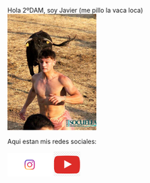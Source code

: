Hola 2ºDAM, soy Javier (me pillo la vaca loca) <br>
<img src="foto2.jpeg" width="200" alt="">

Aqui estan mis redes sociales:<p>
<a title="" href="<https://www.instagram.com/>"><img src="ig.png" width="100" alt="" /></a>
<a title="" href="<https://www.youtube.com/?hl=es&gl=ES>"><img src="youtuber.png" width="60" alt="" /></a>
<a title="" href="<https://github.com/JavierCarri05/JavierCarri05>"><img src="[github](https://www.google.com/url?sa=i&url=https%3A%2F%2Fwww.pngwing.com%2Fen%2Fsearch%3Fq%3Dgithub&psig=AOvVaw1F39WBgvz8OlDjwoisCJKG&ust=1726743580242000&source=images&cd=vfe&opi=89978449&ved=0CBEQjRxqFwoTCPC7rZ-rzIgDFQAAAAAdAAAAABAE)" width="100" alt="" /></a>



